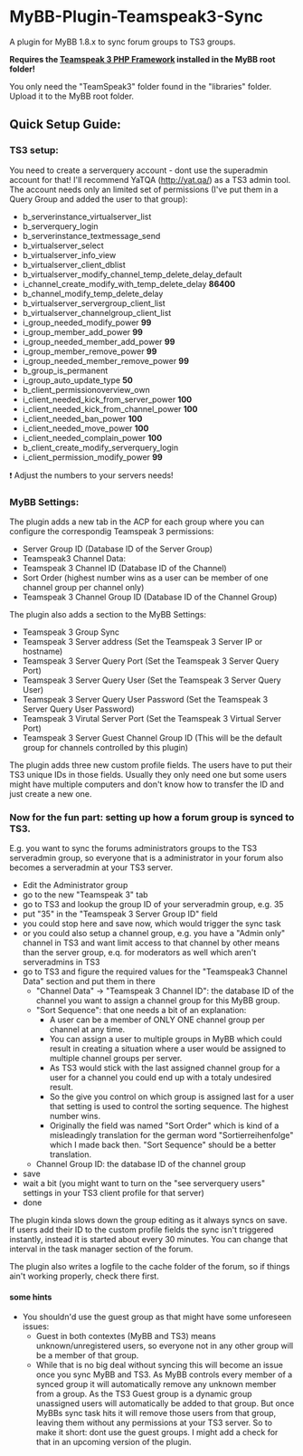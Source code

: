 # MyBB-Plugin-Teamspeak3-Sync
A plugin for MyBB 1.8.x to sync forum groups to TS3 groups.

**Requires the [Teamspeak 3 PHP Framework](https://github.com/planetteamspeak/ts3phpframework) installed in the MyBB root folder!**

You only need the "TeamSpeak3" folder found in the "libraries" folder. Upload it to the MyBB root folder.

## Quick Setup Guide:

### TS3 setup:

You need to create a serverquery account - dont use the superadmin account for that! I'll recommend YaTQA (http://yat.qa/) as a TS3 admin tool.
The account needs only an limited set of permissions (I've put them in a Query Group and added the user to that group):
* b_serverinstance_virtualserver_list
* b_serverquery_login
* b_serverinstance_textmessage_send
* b_virtualserver_select
* b_virtualserver_info_view
* b_virtualserver_client_dblist
* b_virtualserver_modify_channel_temp_delete_delay_default
* i_channel_create_modify_with_temp_delete_delay **86400**
* b_channel_modify_temp_delete_delay
* b_virtualserver_servergroup_client_list
* b_virtualserver_channelgroup_client_list
* i_group_needed_modify_power **99**
* i_group_member_add_power **99**
* i_group_needed_member_add_power **99**
* i_group_member_remove_power **99**
* i_group_needed_member_remove_power **99**
* b_group_is_permanent
* i_group_auto_update_type **50**
* b_client_permissionoverview_own
* i_client_needed_kick_from_server_power **100**
* i_client_needed_kick_from_channel_power **100**
* i_client_needed_ban_power **100**
* i_client_needed_move_power **100**
* i_client_needed_complain_power **100**
* b_client_create_modify_serverquery_login
* i_client_permission_modify_power **99**

:exclamation: Adjust the numbers to your servers needs!

### MyBB Settings:

The plugin adds a new tab in the ACP for each group where you can configure the correspondig Teamspeak 3 permissions:
* Server Group ID (Database ID of the Server Group)
* Teamspeak3 Channel Data:
 * Teamspeak 3 Channel ID (Database ID of the Channel)
 * Sort Order (highest number wins as a user can be member of one channel group per channel only)
 * Teamspeak 3 Channel Group ID  (Database ID of the Channel Group)
 
The plugin also adds a section to the MyBB Settings:
* Teamspeak 3 Group Sync
 * Teamspeak 3 Server address (Set the Teamspeak 3 Server IP or hostname)
 * Teamspeak 3 Server Query Port (Set the Teamspeak 3 Server Query Port)
 * Teamspeak 3 Server Query User (Set the Teamspeak 3 Server Query User)
 * Teamspeak 3 Server Query User Password (Set the Teamspeak 3 Server Query User Password)
 * Teamspeak 3 Virutal Server Port (Set the Teamspeak 3 Virtual Server Port)
 * Teamspeak 3 Server Guest Channel Group ID (This will be the default group for channels controlled by this plugin)

The plugin adds three new custom profile fields. The users have to put their TS3 unique IDs in those fields. Usually they only need one but some users might have multiple computers and don't know how to transfer the ID and just create a new one.

### Now for the fun part: setting up how a forum group is synced to TS3.

E.g. you want to sync the forums administrators groups to the TS3 serveradmin group, so everyone that is a administrator in your forum also becomes a serveradmin at your TS3 server.
* Edit the Administrator group
* go to the new "Teamspeak 3" tab
* go to TS3 and lookup the group ID of your serveradmin group, e.g. 35
* put "35" in the "Teamspeak 3 Server Group ID" field
* you could stop here and save now, which would trigger the sync task
* or you could also setup a channel group, e.g. you have a "Admin only" channel in TS3 and want limit access to that channel by other means than the server group, e.q. for moderators as well which aren't serveradmins in TS3
* go to TS3 and figure the required values for the "Teamspeak3 Channel Data" section and put them in there
  * "Channel Data" -> "Teamspeak 3 Channel ID": the database ID of the channel you want to assign a channel group for this MyBB group.
  * "Sort Sequence": that one needs a bit of an explanation:
    * A user can be a member of ONLY ONE channel group per channel at any time.
    * You can assign a user to multiple groups in MyBB which could result in creating a situation where a user would be assigned to multiple channel groups per server.
    * As TS3 would stick with the last assigned channel group for a user for a channel you could end up with a totaly undesired result.
    * So the give you control on which group is assigned last for a user that setting is used to control the sorting sequence. The highest number wins.
    * Originally the field was named "Sort Order" which is kind of a misleadingly translation for the german word "Sortierreihenfolge" which I made back then. "Sort Sequence" should be a better translation.
  * Channel Group ID: the database ID of the channel group
* save
* wait a bit (you might want to turn on the "see serverquery users" settings in your TS3 client profile for that server)
* done

The plugin kinda slows down the group editing as it always syncs on save. 
If users add their ID to the custom profile fields the sync isn't triggered instantly, instead it is started about every 30 minutes. You can change that interval in the task manager section of the forum.

The plugin also writes a logfile to the cache folder of the forum, so if things ain't working properly, check there first.

#### some hints

* You shouldn'd use the guest group as that might have some unforeseen issues:
  * Guest in both contextes (MyBB and TS3) means unknown/unregistered users, so everyone not in any other group will be a member of that group.
  * While that is no big deal without syncing this will become an issue once you sync MyBB and TS3. As MyBB controls every member of a synced group it will automatically remove any unknown member from a group. As the TS3 Guest group is a dynamic group unassigned users will automatically be added to that group. But once MyBBs sync task hits it will remove those users from that group, leaving them without any permissions at your TS3 server. So to make it short: dont use the guest groups. I might add a check for that in an upcoming version of the plugin.
